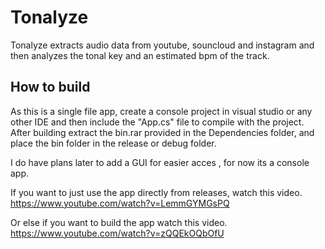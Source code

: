 # Tonalyze
Tonalyze extracts audio data from youtube, souncloud and instagram and then analyzes the tonal key and an estimated bpm of the track.

## How to build

As this is a single file app, create a console project in visual studio or any other IDE and then include the "App.cs" file to compile with the project. After building extract the bin.rar provided in the Dependencies folder, and place the bin folder in the release or debug folder.

I do have plans later to add a GUI for easier acces , for now its a console app.



If you want to just use the app directly from releases, watch this video.
https://www.youtube.com/watch?v=LemmGYMGsPQ

Or else if you want to build the app watch this video.
https://www.youtube.com/watch?v=zQQEkOQbOfU
